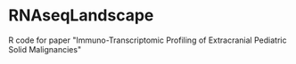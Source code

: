 # RNAseqLandscape
R code for paper "Immuno-Transcriptomic Profiling of Extracranial Pediatric Solid Malignancies"
